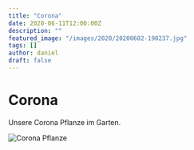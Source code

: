 ```yaml
---
title: "Corona"
date: 2020-06-11T12:00:00Z
description: ""
featured_image: "/images/2020/20200602-190237.jpg"
tags: []
author: daniel
draft: false
---
```


# Corona

Unsere Corona Pflanze im Garten.

![Corona Pflanze](/images/2020/20200602-190237.jpg)
